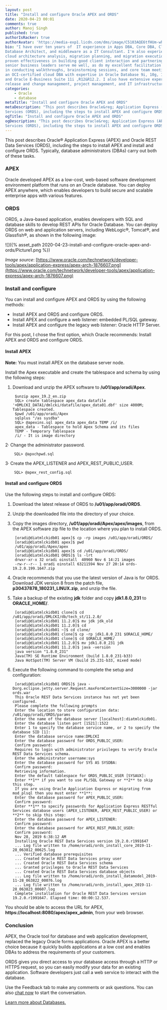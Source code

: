 ```yaml
---
layout: post
title: "Install and configure Oracle APEX and ORDS"
date: 2020-04-23 00:01
comments: true
author: Manoj Singh
published: true
authorIsRacker: true
authorAvatar: 'https://media-exp1.licdn.com/dms/image/C5103AQE6tfHUm-whiw/profile-displayphoto-shrink_200_200/0?e=1593043200&v=beta&t=OPNBn8Pl4CYK6aqbqvXaTWs7n5TXPAglIB__-P4CuFk'
bio: "I have over ten years of  IT experience in Apps DBA, Core DBA, Cloud DBA,
Database Architect, and middleware as a IT Consultant. I'm also experienced in
cloud architecture analysis, migration planning, and migration execution. My
proven effectiveness in building good client interaction and partnering with
senior business leaders serve me well, as do my excellent facilitation skills
in conducting walkthroughs, brainstorming sessions, and core team meetings. I'm
an OCI-certified cloud DBA with expertise in Oracle Database 9i, 10g, 11g,12c
and Oracle E-Business Suite 11i ,R12&R12.2. I also have extensive experience in
release and change management, project management, and IT infrastructure."
categories:
    - Oracle
    - database
metaTitle: "Install and configure Oracle APEX and ORDS"
metaDescription: "This post describes Oracle&reg; Application Express (APEX) and Oracle REST Data
Services (ORDS), including the steps to install APEX and configure ORDS."
ogTitle: "Install and configure Oracle APEX and ORDS"
ogDescription: "This post describes Oracle&reg; Application Express (APEX) and Oracle REST Data
Services (ORDS), including the steps to install APEX and configure ORDS."
---
```


This post describes Oracle&reg; Application Express (APEX) and Oracle REST Data
Services (ORDS), including the steps to install APEX and install and configure
ORDS. Typically, database administrators (DBAs) carry out both of these tasks.

<!-- more -->

### APEX

Oracle developed APEX as a low-cost, web-based software development environment
platform that runs on an Oracle database. You can deploy APEX anywhere, which
enables developers to build secure and scalable enterprise apps with various
features.

### ORDS

ORDS, a Java-based application, enables developers with SQL and database skills
to develop REST APIs for Oracle Database. You can deploy ORDS on web and
application servers, including WebLogic&reg;, Tomcat&reg;, and Glassfish&reg;,
as shown in the following image:

![]({% asset_path 2020-04-23-install-and-configure-oracle-apex-and-ords/Picture1.png %})

*Image source*: [https://www.oracle.com/technetwork/developer-tools/apex/application-express/apex-arch-1876607.png](https://www.oracle.com/technetwork/developer-tools/apex/application-express/apex-arch-1876607.png)

### Install and configure

You can install and configure APEX and ORDS by using the following methods:

- Install APEX and ORDS and configure ORDS.
- Install APEX and configure a web listener: embedded PL/SQL gateway.
- Install APEX and configure the legacy web listener: Oracle HTTP Server.

For this post, I chose the first option, which Oracle recommends:  Install APEX
and ORDS and configure ORDS.

####  Install APEX

**Note:** You must install APEX on the database server node.

Install the Apex executable and create the tablespace and schema by using the
following steps:

1. Download and unzip the APEX software to **/u01/app/oradi/Apex**.

        $unzip apex_19.2_en.zip
        SQL> create tablespace apex_data datafile '+DMLCKI_DATA1/dmlcki/datafile/apex_data01.dbf' size 4000M; Tablespace created.
        $pwd /u01/app/oradi/Apex
        sqlplus "/as sysdba"
        SQL> @apexins.sql apex_data apex_data TEMP /i/
        apex_data - Tablespace to hold Apex Schema and its files
        TEMP - Temporary Tablespace
        /i/ - It is image directory

2· Change the administrator password.

        SQL> @apxchpwd.sql

3· Create the APEX\_LISTENER and APEX\_REST\_PUBLIC\_USER.

        SQL> @apex_rest_config.sql

#### Install and configure ORDS

Use the following steps to install and configure ORDS:

1. Download the latest release of ORDS to **/u01/app/oradi/ORDS**.

2. Unzip the downloaded file into the directory of your choice.

3. Copy the images directory, **/u01/app/oradi/Apex/apex/images**, from the
   APEX software zip file to the location where you plan to install ORDS.

        [oradi@diatmlckidb01 apex]$ cp -rp images /u01/app/oradi/ORDS/
        [oradi@diatmlckidb01 apex]$ pwd
        /u01/app/oradi/Apex/apex
        [oradi@diatmlckidb01 apex]$ cd /u01/app/oradi/ORDS/
        [oradi@diatmlckidb01 ORDS]$ ls -lrt
        drwxr-xr-x 32 oradi oinstall  40960 Nov 6 14:21 images
        -rw-r--r-- 1 oradi oinstall 63211594 Nov 27 20:14 ords-19.2.0.199.1647.zip

4. Oracle recommends that you use the latest version of Java is for ORDS.
   Download JDK version 8 from the patch file, **p30437878_180231_LINUX.zip**,
   and unzip the file.

5. Take a backup of the existing **jdk** folder and copy **jdk1.8.0_231** to
   **ORACLE_HOME/**.

        [oradi@diatmlckidb01 clone]$ cd /u01/app/oradi/DMLCKI/db/tech_st/11.2.0/
        [oradi@diatmlckidb01 11.2.0]$ mv jdk jdk_old
        [oradi@diatmlckidb01 11.2.0]$ cd
        [oradi@diatmlckidb01 ~]$ cd clone/
        [oradi@diatmlckidb01 clone]$ cp -rp jdk1.8.0_231 $ORACLE_HOME/
        [oradi@diatmlckidb01 clone]$ cd $ORACLE_HOME/
        [oradi@diatmlckidb01 11.2.0]$ mv jdk1.8.0_231 jdk
        [oradi@diatmlckidb01 11.2.0]$ java -version
        java version "1.8.0_231"
        Java(TM) SE Runtime Environment (build 1.8.0_231-b33)
        Java HotSpot(TM) Server VM (build 25.231-b33, mixed mode)

6. Execute the following command to complete the setup and configuration:

        [oradi@diatmlckidb01 ORDS]$ java -Dorg.eclipse.jetty.server.Request.maxFormContentSize=3000000 -jar ords.war
        This Oracle REST Data Services instance has not yet been configured.
        Please complete the following prompts
        Enter the location to store configuration data: /u01/app/oradi/ORDS/params
        Enter the name of the database server [localhost]:diatmlckidb01.
        Enter the database listen port [1521]:1522
        Enter 1 to specify the database service name, or 2 to specify the database SID [1]:
        Enter the database service name:DMLCKI
        Enter the database password for ORDS_PUBLIC_USER:
        Confirm password:
        Requires to login with administrator privileges to verify Oracle REST Data Services schema.
        Enter the administrator username:sys
        Enter the database password for SYS AS SYSDBA:
        Confirm password:
        Retrieving information.
        Enter the default tablespace for ORDS_PUBLIC_USER [SYSAUX]:
        Enter **1** if you want to use PL/SQL Gateway or **2** to skip this step.
        If you are using Oracle Application Express or migrating from mod_plsql then you must enter **1**:
        Enter the database password for APEX_PUBLIC_USER:
        Confirm password:
        Enter **1** to specify passwords for Application Express RESTful Services database users (APEX_LISTENER, APEX_REST_PUBLIC_USER) or **2** to skip this step:
        Enter the database password for APEX_LISTENER:
        Confirm password:
        Enter the database password for APEX_REST_PUBLIC_USER:
        Confirm password:
        Nov 28, 2019 6:38:12 AM
        Installing Oracle REST Data Services version 19.2.0.r1991647
        ... Log file written to /home/oradi/ords_install_core_2019-11-28_063812_00625.log
        ... Verified database prerequisites
        ... Created Oracle REST Data Services proxy user
        ... Created Oracle REST Data Services schema
        ... Granted privileges to Oracle REST Data Services
        ... Created Oracle REST Data Services database objects
        ... Log file written to /home/oradi/ords_install_datamodel_2019-11-28_063822_00076.log
        ... Log file written to /home/oradi/ords_install_apex_2019-11-28_063823_00607.log
        Complete installation for Oracle REST Data Services version 19.2.0.r1991647. Elapsed time: 00:00:12.537.

You should be able to access the URL for APEX, **https://localhost:8080/apex/apex_admin**,
from your web browser.


### Conclusion

APEX, the Oracle tool for database and web application development, replaced the
legacy Oracle forms applications. Oracle APEX is a better choice because it
quickly builds applications at a low cost and enables DBAs to address the
requirements of your customers.

ORDS gives you direct access to your database access through a HTTP or HTTPS
request, so you can easily modify your data for an existing application. Software
developers just call a web service to interact with the database.

Use the Feedback tab to make any comments or ask questions. You can also
[chat now](https://www.rackspace.com/#chat) to start the conversation.

<a class="cta red" id="cta" href="https://www.rackspace.com/dba-services">Learn more about Databases.</a>

